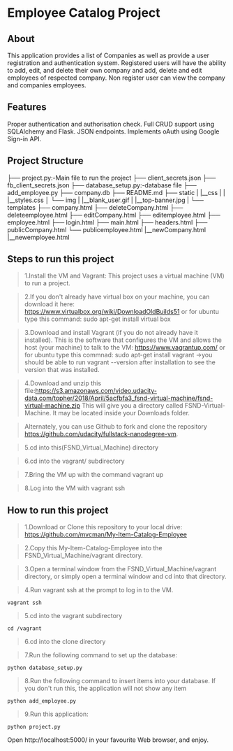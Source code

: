 # Employee Catalog Project
## About
This application provides a list of Companies as well as provide a user registration and authentication system. Registered users will have the ability to add, edit, and delete their own company and add, delete and edit employees of respected company. Non register user can view the company and companies employees.

## Features
Proper authentication and authorisation check. Full CRUD support using SQLAlchemy and Flask. JSON endpoints. Implements oAuth using Google Sign-in API.

## Project Structure
 ├── project.py:-Main file to run the project ├── client_secrets.json ├── fb_client_secrets.json ├── database_setup.py:-database file ├── add_employee.py ├── company.db ├── README.md ├── static | |__css | | |__styles.css │ └── img | |__blank_user.gif | |__top-banner.jpg | └── templates ├── company.html ├── deleteCompany.html ├── deleteemployee.html ├── editCompany.html ├── editemployee.html ├── employee.html ├── login.html ├── main.html ├── headers.html ├── publicCompany.html └── publicemployee.html |__newCompany.html |__newemployee.html

## Steps to run this project

>1.Install the VM and Vagrant: This project uses a virtual machine (VM) to run a project.

>2.If you don't already have virtual box on your machine, you can download it here: https://www.virtualbox.org/wiki/DownloadOldBuilds51 or for ubuntu type this command: sudo apt-get install virtual box

>3.Download and install Vagrant (if you do not already have it installed). This is the software that configures the VM and allows the host (your machine) to talk to the VM: https://www.vagrantup.com/ or for ubuntu type this commnad: sudo apt-get install vagrant ->you should be able to run vagrant --version after installation to see the version that was installed.

>4.Download and unzip this file:https://s3.amazonaws.com/video.udacity-data.com/topher/2018/April/5acfbfa3_fsnd-virtual-machine/fsnd-virtual-machine.zip This will give you a directory called FSND-Virtual-Machine. It may be located inside your Downloads folder.

>Alternately, you can use Github to fork and clone the repository https://github.com/udacity/fullstack-nanodegree-vm.

>5.cd into this(FSND_Virtual_Machine) directory

>6.cd into the vagrant/ subdirectory

>7.Bring the VM up with the command vagrant up

>8.Log into the VM with vagrant ssh

## How to run this project

>1.Download or Clone this repository to your local drive:
https://github.com/mvcman/My-Item-Catalog-Employee

>2.Copy this My-Item-Catalog-Employee into the FSND_Virtual_Machine/vagrant directory.

>3.Open a terminal window from the FSND_Virtual_Machine/vagrant directory, or simply open a terminal window and cd into that directory.

>4.Run vagrant ssh at the prompt to log in to the VM.
```
vagrant ssh
```

>5.cd into the vagrant subdirectory
```
cd /vagrant
```
>6.cd into the clone directory

>7.Run the following command to set up the database:
```
python database_setup.py
```
>8.Run the following command to insert items into your database. If you don't run this, the application will not show any item
```
python add_employee.py
```
>9.Run this application:
```
python project.py
```
Open http://localhost:5000/ in your favourite Web browser, and enjoy.
